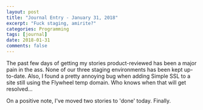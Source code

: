 ```yaml
---
layout: post
title: "Journal Entry - January 31, 2018"
excerpt: "Fuck staging, amirite?"
categories: Programming
tags: [journal]
date: 2018-01-31
comments: false
---
```


The past few days of getting my stories product-reviewed has been a major pain in the ass. None of our three staging environments has been kept up-to-date. Also, I found a pretty annoying bug when adding Simple SSL to a site still using the Flywheel temp domain. Who knows when that will get resolved...

On a positive note, I've moved two stories to 'done' today. Finally.